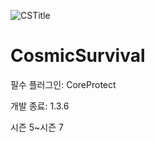![CSTitle](https://user-images.githubusercontent.com/85216166/133045969-7fb0135e-7d88-4e6d-9c7e-f98eead9a993.png)
# CosmicSurvival

필수 플러그인: CoreProtect

개발 종료: 1.3.6

시즌 5~시즌 7
